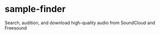 sample-finder
=============

Search, audition, and download high-quality audio from SoundCloud and Freesound
